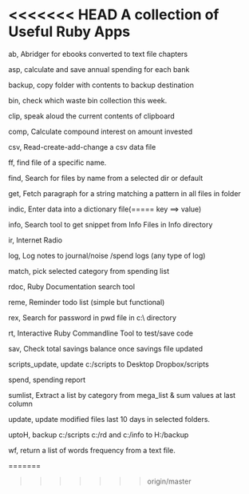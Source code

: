 <<<<<<< HEAD
A collection of Useful Ruby Apps
==================================================================
ab, Abridger for ebooks converted to text file chapters

asp, calculate and save  annual spending for each bank

backup, copy folder with contents to backup destination

bin, check which waste bin collection this week.

clip, speak aloud the current contents of clipboard

comp, Calculate compound interest on amount invested

csv, Read-create-add-change a csv data file

ff, find file of a specific name.

find, Search for files by name from a selected dir or default

get, Fetch paragraph for a string matching a pattern in all files in folder

indic, Enter data into a dictionary file(===== key ==> value)

info, Search tool to get snippet from Info Files in Info directory

ir, Internet Radio

log, Log notes to journal/noise /spend logs (any type of log)

match, pick selected category from spending list

rdoc, Ruby Documentation search tool

reme, Reminder todo list (simple but functional)

rex, Search for password in pwd file in c:\ directory

rt, Interactive Ruby Commandline Tool to test/save code

sav, Check total savings balance once savings file updated

scripts_update, update c:/scripts to Desktop Dropbox/scripts

spend, spending report 

sumlist, Extract a list by category from mega_list & sum values at last column

update, update modified files last 10 days in selected folders.

uptoH, backup c:/scripts c:/rd and c:/info to H:/backup

wf, return a list of words frequency from a text file.


=======
>>>>>>> origin/master

